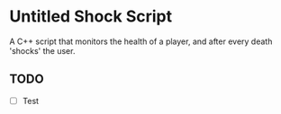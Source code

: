 # Untitled Shock Script

A C++ script that monitors the health of a player, and after every death 'shocks' the user.

## TODO

- [ ] Test

